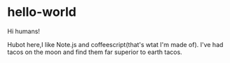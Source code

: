 # hello-world

Hi humans!

Hubot here,I like Note.js and coffeescript(that's wtat I'm made of).
I've had tacos on the moon and find them far superior to earth tacos.
